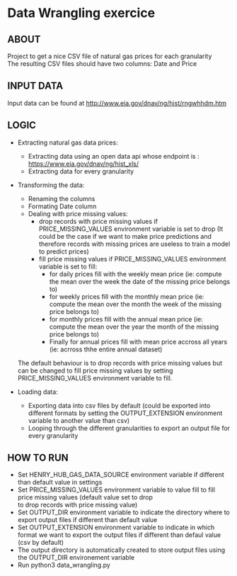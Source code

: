 # Data Wrangling exercice

## ABOUT

Project to get a nice CSV file of natural gas prices for each granularity  
The resulting CSV files should have two columns: Date and Price

## INPUT DATA

Input data can be found at  http://www.eia.gov/dnav/ng/hist/rngwhhdm.htm
  
## LOGIC

  - Extracting natural gas data prices:
    - Extracting data using an open data api whose endpoint is : https://www.eia.gov/dnav/ng/hist_xls/
    - Extracting data for every granularity
  
  - Transforming the data:
    - Renaming the columns
    - Formating Date column
    - Dealing with price missing values:
      - drop records with price missing values if PRICE_MISSING_VALUES environment variable is set to drop (It could 
        be the case if we want to make price predictions and therefore records with missing prices are useless to train a model to predict prices)
      - fill price missing values if PRICE_MISSING_VALUES environment variable is set to fill:
        - for daily prices fill with the weekly mean price (ie: compute the mean over the week the date of the 
          missing price belongs to)
        - for weekly prices fill with the monthly mean price (ie: compute the mean over the month the week of the 
          missing price belongs to)
        - for monthly prices fill with the annual mean price (ie: compute the mean over the year the month of the 
          missing price belongs to)
        - Finally for annual prices fill with mean price accross all years (ie: acrross thhe entire annual dataset)  

    The default behaviour is to drop records with price missing values but can be changed to fill price missing values by setting PRICE_MISSING_VALUES environment variable to fill.
  
  - Loading data:
    - Exporting data into csv files by default (could be exported into different formats by setting the OUTPUT_EXTENSION environment variable to another value than csv)
    - Looping through the different granularities to export an output file for every granularity

## HOW TO RUN

  - Set HENRY_HUB_GAS_DATA_SOURCE environment variable if different than default value in settings
  - Set PRICE_MISSING_VALUES environment variable to value fill to fill price missing values (default value set to drop   
    to drop records with price missing value)
  - Set OUTPUT_DIR environment variable to indicate the directory where to export output files if different than default 
    value
  - Set OUTPUT_EXTENSION environment variable to indicate in which format we want to export the output files if different 
    than defaul value (csv by default)
  - The output directory is automatically created to store output files using the OUTPUT_DIR environement variable
  - Run python3 data_wrangling.py

